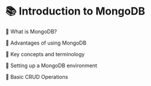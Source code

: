 # 📚 Introduction to MongoDB

📖 What is MongoDB?



📖 Advantages of using MongoDB



📖 Key concepts and terminology



📖 Setting up a MongoDB environment



📖 Basic CRUD Operations




